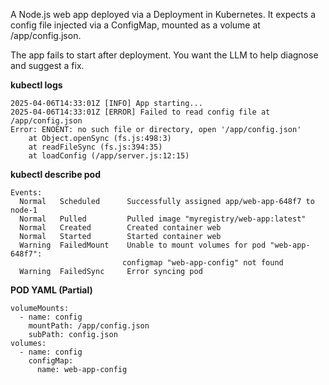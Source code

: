 A Node.js web app deployed via a Deployment in Kubernetes. It expects a config file injected via a ConfigMap, mounted as a volume at /app/config.json.

The app fails to start after deployment. You want the LLM to help diagnose and suggest a fix.

**kubectl logs <pod>**
```
2025-04-06T14:33:01Z [INFO] App starting...
2025-04-06T14:33:01Z [ERROR] Failed to read config file at /app/config.json
Error: ENOENT: no such file or directory, open '/app/config.json'
    at Object.openSync (fs.js:498:3)
    at readFileSync (fs.js:394:35)
    at loadConfig (/app/server.js:12:15)
```

**kubectl describe pod <pod>**
```
Events:
  Normal   Scheduled      Successfully assigned app/web-app-648f7 to node-1
  Normal   Pulled         Pulled image "myregistry/web-app:latest"
  Normal   Created        Created container web
  Normal   Started        Started container web
  Warning  FailedMount    Unable to mount volumes for pod "web-app-648f7":
                         configmap "web-app-config" not found
  Warning  FailedSync     Error syncing pod
```

**POD YAML (Partial)**
```
volumeMounts:
  - name: config
    mountPath: /app/config.json
    subPath: config.json
volumes:
  - name: config
    configMap:
      name: web-app-config
```
